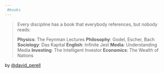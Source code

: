 ```yaml
---
 #books
---
```


> Every discipline has a book that everybody references, but nobody reads: 
>
> **Physics**: The Feynman Lectures 
> **Philosophy**: Godel, Escher, Bach 
> **Sociology**: Das Kapital 
> **English**: Infinite Jest 
> **Media**: Understanding Media 
> **Investing**: The Intelligent Investor 
> **Economics**: The Wealth of Nations

by [@david_perell](https://twitter.com/david_perell/status/1303921481710219264)